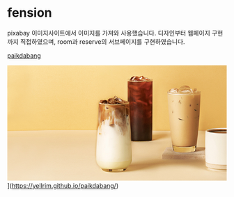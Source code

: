 # fension
pixabay 이미지사이트에서 이미지를 가져와 사용했습니다.
디자인부터 웹페이지 구현까지 직접하였으며, room과 reserve의 서브페이지를 구현하였습니다.


[paikdabang](https://yellrim.github.io/fension/)

![팬션 이미지](https://github.com/yellrim/paikdabang/blob/main/images/mmain_sec2.jpg?raw=true)](https://yellrim.github.io/paikdabang/)
